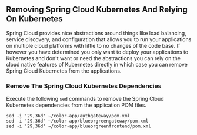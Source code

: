 ## Removing Spring Cloud Kubernetes And Relying On Kubernetes

Spring Cloud provides nice abstractions around things like load balancing, service discovery, and configuration that allows you to run your applications on multiple cloud platforms with little to no changes of the code base.
If however you have determined you only want to deploy your applications to Kubernetes and don't want or need the abstractions you can rely on the cloud native features of Kubernetes directly in which case you can remove Spring Cloud Kubernetes from the applications.

### Remove The Spring Cloud Kubernetes Dependencies


Execute the following `sed` commands to remove the Spring Cloud Kubernetes dependencies from the application POM files.

```execute-1
sed -i '29,36d' ~/color-app/authgateway/pom.xml
sed -i '29,36d' ~/color-app/blueorgreengateway/pom.xml
sed -i '29,36d' ~/color-app/blueorgreenfrontend/pom.xml
```